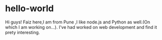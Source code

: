 # hello-world

Hi guys!
Faiz here,I am from Pune ,I like node.js and Python as well.(On which I am working on...).
I've had worked on web development and find it prety interesting.
